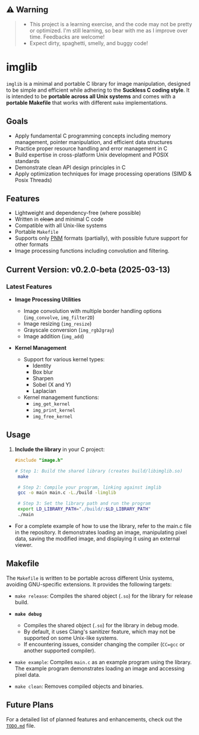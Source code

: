 ## ⚠️ Warning

> - This project is a learning exercise, and the code may not be pretty or optimized. I'm still learning, so bear with me as I improve over time. Feedbacks are welcome! <br>
> - Expect dirty, spaghetti, smelly, and buggy code! <br>

# imglib

`imglib` is a minimal and portable C library for image manipulation, designed to be simple and efficient while adhering to the **Suckless C coding style**. It is intended to be **portable across all Unix systems** and comes with a **portable Makefile** that works with different `make` implementations.


## Goals

- Apply fundamental C programming concepts including memory management, pointer manipulation, and efficient data structures
- Practice proper resource handling and error management in C
- Build expertise in cross-platform Unix development and POSIX standards
- Demonstrate clean API design principles in C
- Apply optimization techniques for image processing operations (SIMD & Posix Threads)

## Features
- Lightweight and dependency-free (where possible)
- Written in ~~clean~~ and minimal C code
- Compatible with all Unix-like systems
- Portable `Makefile`
- Supports only [PNM](https://netpbm.sourceforge.net/doc/pnm.html) formats (partially), with possible future support for other formats
- Image processing functions including convolution and filtering.

## Current Version: v0.2.0-beta (2025-03-13)

### Latest Features
- **Image Processing Utilities**
  - Image convolution with multiple border handling options (`img_convolve`, `img_filter2D`)
  - Image resizing (`img_resize`)
  - Grayscale conversion (`img_rgb2gray`)
  - Image addition (`img_add`)

- **Kernel Management**
  - Support for various kernel types:
    - Identity
    - Box blur
    - Sharpen
    - Sobel (X and Y)
    - Laplacian
  - Kernel management functions:
    - `img_get_kernel`
    - `img_print_kernel`
    - `img_free_kernel`

## Usage

1. **Include the library** in your C project:  
   ```c
   #include "image.h"
   ```
   ```sh
   # Step 1: Build the shared library (creates build/libimglib.so)
    make  

    # Step 2: Compile your program, linking against imglib
    gcc -o main main.c -L./build -limglib  

    # Step 3: Set the library path and run the program
    export LD_LIBRARY_PATH="./build/:$LD_LIBRARY_PATH"
    ./main
    ```

- For a complete example of how to use the library, refer to the main.c file in the repository. It demonstrates loading an image, manipulating pixel data, saving the modified image, and displaying it using an external viewer.

## Makefile
The `Makefile` is written to be portable across different Unix systems, avoiding GNU-specific extensions. It provides the following targets:

- `make release`: Compiles the shared object (`.so`) for the library for release build.
- **`make debug`**  
  - Compiles the shared object (`.so`) for the library in debug mode.
  - By default, it uses Clang's sanitizer feature, which may not be supported on some Unix-like systems.
  - If encountering issues, consider changing the compiler (`CC=gcc` or another supported compiler).

- `make example`: Compiles `main.c` as an example program using the library. The example program demonstrates loading an image and accessing pixel data.
- `make clean`: Removes compiled objects and binaries.


## Future Plans

For a detailed list of planned features and enhancements, check out the [`TODO.md`](TODO.md) file.
